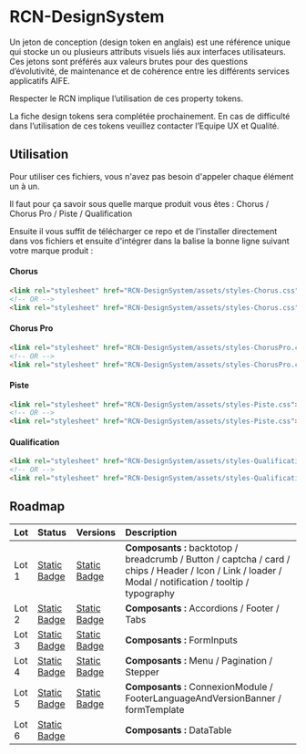 # RCN-DesignSystem
 
Un jeton de conception (design token en anglais) est une référence unique qui stocke un ou plusieurs attributs visuels liés aux interfaces utilisateurs. Ces jetons sont préférés aux valeurs brutes pour des questions d’évolutivité, de maintenance et de cohérence entre les différents services applicatifs AIFE.

Respecter le RCN implique l’utilisation de ces property tokens.

La fiche design tokens sera complétée prochainement. En cas de difficulté dans l’utilisation de ces tokens veuillez contacter l’Equipe UX et Qualité.


## Utilisation 

Pour utiliser ces fichiers, vous n'avez pas besoin d'appeler chaque élément un à un. 

Il faut pour ça savoir sous quelle marque produit vous êtes : Chorus / Chorus Pro / Piste / Qualification

Ensuite il vous suffit de télécharger ce repo et de l'installer directement dans vos fichiers et ensuite d'intégrer dans la balise <head> la bonne ligne suivant votre marque produit : 

#### Chorus

```html
<link rel="stylesheet" href="RCN-DesignSystem/assets/styles-Chorus.css"><!--CSS-->
<!-- OR -->
<link rel="stylesheet" href="RCN-DesignSystem/assets/styles-Chorus.css"><!--SCSS-->
```

#### Chorus Pro

```html
<link rel="stylesheet" href="RCN-DesignSystem/assets/styles-ChorusPro.css"><!--CSS-->
<!-- OR -->
<link rel="stylesheet" href="RCN-DesignSystem/assets/styles-ChorusPro.css"><!--SCSS-->
```

#### Piste

```html
<link rel="stylesheet" href="RCN-DesignSystem/assets/styles-Piste.css"><!--CSS-->
<!-- OR -->
<link rel="stylesheet" href="RCN-DesignSystem/assets/styles-Piste.css"><!--SCSS-->
```

#### Qualification

```html
<link rel="stylesheet" href="RCN-DesignSystem/assets/styles-Qualification.css"><!--CSS-->
<!-- OR -->
<link rel="stylesheet" href="RCN-DesignSystem/assets/styles-Qualification.css"><!--SCSS-->
```


## Roadmap

| Lot       | Status  | Versions   | Description                |
| :-------- | :------- | :------------------------- | :------------------------- |
| Lot 1     | [Static Badge](https://img.shields.io/badge/Done-8acdb0.svg) | [Static Badge](https://img.shields.io/badge/v0.1.0+-grey.svg)  | **Composants :** backtotop / breadcrumb / Button / captcha / card / chips / Header / Icon / Link / loader / Modal / notification / tooltip / typography |
| Lot 2     | [Static Badge](https://img.shields.io/badge/Done-8acdb0.svg) | [Static Badge](https://img.shields.io/badge/v0.2.3+-grey.svg)  | **Composants :** Accordions / Footer / Tabs |
| Lot 3     | [Static Badge](https://img.shields.io/badge/Done-8acdb0.svg) | [Static Badge](https://img.shields.io/badge/v0.3.1+-grey.svg)  | **Composants :** FormInputs |
| Lot 4     | [Static Badge](https://img.shields.io/badge/Done-8acdb0.svg) | [Static Badge](https://img.shields.io/badge/v0.4.2+-grey.svg)  | **Composants :** Menu / Pagination / Stepper |
| Lot 5     | [Static Badge](https://img.shields.io/badge/Done-8acdb0.svg) | [Static Badge](https://img.shields.io/badge/v0.5.1+-grey.svg)  | **Composants :** ConnexionModule / FooterLanguageAndVersionBanner / formTemplate |
| Lot 6     | [Static Badge](https://img.shields.io/badge/Pending-abb8df.svg) |   | **Composants :** DataTable |
